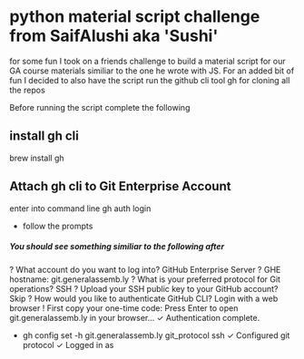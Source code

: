 # python material script challenge from SaifAlushi aka 'Sushi'
for some fun I took on a friends challenge to build a material script for our GA course materials similiar to the one he wrote with JS. For an added bit of fun I decided to also have the script run the github cli tool gh for cloning all the repos

Before running the script complete the following 
## install gh cli
 brew install gh

## Attach gh cli to Git Enterprise Account
enter into command line 
gh auth login
- follow the prompts 
##### You should see something similiar to the following after
? What account do you want to log into? GitHub Enterprise Server
? GHE hostname: git.generalassemb.ly
? What is your preferred protocol for Git operations? SSH
? Upload your SSH public key to your GitHub account? Skip
? How would you like to authenticate GitHub CLI? Login with a web browser
! First copy your one-time code: <randomkeyhere>
Press Enter to open git.generalassemb.ly in your browser... 
✓ Authentication complete.
- gh config set -h git.generalassemb.ly git_protocol ssh
✓ Configured git protocol
✓ Logged in as <username>